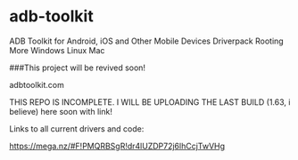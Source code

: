 # adb-toolkit
ADB Toolkit for Android, iOS and Other Mobile Devices Driverpack Rooting More Windows Linux Mac

###This project will be revived soon!

adbtoolkit.com


THIS REPO IS INCOMPLETE. I WILL BE UPLOADING THE LAST BUILD (1.63, i believe) here soon with link!

Links to all current drivers and code:

https://mega.nz/#F!PMQRBSgR!dr4lUZDP72j6lhCcjTwVHg

